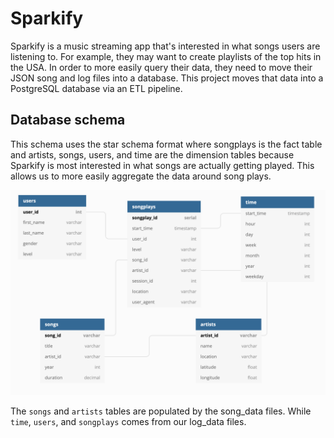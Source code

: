 # Sparkify

Sparkify is a music streaming app that's interested in what songs users are listening to.
For example, they may want to create playlists of the top hits in the USA. In order to 
more easily query their data, they need to move their JSON song and log files into a database.
This project moves that data into a PostgreSQL database via an ETL pipeline.

## Database schema

This schema uses the star schema format where songplays is the fact table and artists, songs,
users, and time are the dimension tables because Sparkify is most interested in what songs are
actually getting played. This allows us to more easily aggregate the data around song plays.

![Sparkify database schema diagram](schema_diagram.png)

The `songs` and `artists` tables are populated by the song_data files. While `time`, `users`,
and `songplays` comes from our log_data files.

